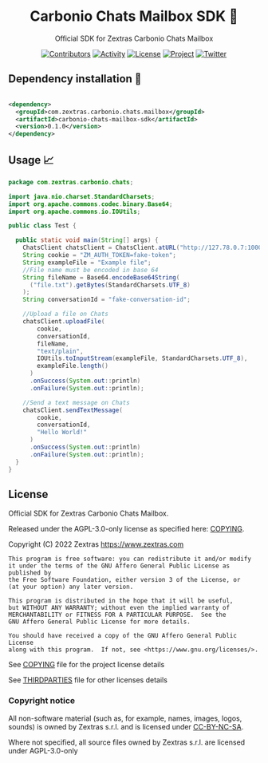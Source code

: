 <!--
SPDX-FileCopyrightText: 2022 Zextras <https://www.zextras.com>

SPDX-License-Identifier: AGPL-3.0-only
-->

<div align="center">
  <h1>Carbonio Chats Mailbox SDK 🚀 </h1>
</div>

<div align="center">

Official SDK for Zextras Carbonio Chats Mailbox

[![Contributors][contributors-badge]][contributors]
[![Activity][activity-badge]][activity]
[![License][license-badge]](COPYING)
[![Project][project-badge]][project]
[![Twitter][twitter-badge]][twitter]

</div>

## Dependency installation 🏁

```xml

<dependency>
  <groupId>com.zextras.carbonio.chats.mailbox</groupId>
  <artifactId>carbonio-chats-mailbox-sdk</artifactId>
  <version>0.1.0</version>
</dependency>
```

## Usage 📈

```java
package com.zextras.carbonio.chats;

import java.nio.charset.StandardCharsets;
import org.apache.commons.codec.binary.Base64;
import org.apache.commons.io.IOUtils;

public class Test {

  public static void main(String[] args) {
    ChatsClient chatsClient = ChatsClient.atURL("http://127.78.0.7:10000");
    String cookie = "ZM_AUTH_TOKEN=fake-token";
    String exampleFile = "Example file";
    //File name must be encoded in base 64
    String fileName = Base64.encodeBase64String(
      ("file.txt").getBytes(StandardCharsets.UTF_8)
    );
    String conversationId = "fake-conversation-id";

    //Upload a file on Chats
    chatsClient.uploadFile(
        cookie,
        conversationId,
        fileName,
        "text/plain",
        IOUtils.toInputStream(exampleFile, StandardCharsets.UTF_8),
        exampleFile.length()
      )
      .onSuccess(System.out::println)
      .onFailure(System.out::println);

    //Send a text message on Chats
    chatsClient.sendTextMessage(
        cookie,
        conversationId,
        "Hello World!"
      )
      .onSuccess(System.out::println)
      .onFailure(System.out::println);
  }
}
```

## License

Official SDK for Zextras Carbonio Chats Mailbox.

Released under the AGPL-3.0-only license as specified here: [COPYING](COPYING).

Copyright (C) 2022 Zextras <https://www.zextras.com>

    This program is free software: you can redistribute it and/or modify
    it under the terms of the GNU Affero General Public License as published by
    the Free Software Foundation, either version 3 of the License, or
    (at your option) any later version.

    This program is distributed in the hope that it will be useful,
    but WITHOUT ANY WARRANTY; without even the implied warranty of
    MERCHANTABILITY or FITNESS FOR A PARTICULAR PURPOSE.  See the
    GNU Affero General Public License for more details.

    You should have received a copy of the GNU Affero General Public License
    along with this program.  If not, see <https://www.gnu.org/licenses/>.

See [COPYING](COPYING) file for the project license details

See [THIRDPARTIES](THIRDPARTIES) file for other licenses details

### Copyright notice

All non-software material (such as, for example, names, images, logos, sounds)
is owned by Zextras
s.r.l. and is licensed
under [CC-BY-NC-SA](https://creativecommons.org/licenses/by-nc-sa/4.0/).

Where not specified, all source files owned by Zextras s.r.l. are licensed under
AGPL-3.0-only


[contributors-badge]: https://img.shields.io/github/contributors/zextras/carbonio-chats-mailbox-sdk "Contributors"

[contributors]: https://github.com/zextras/carbonio-chats-mailbox-sdk/graphs/contributors "Contributors"

[activity-badge]: https://img.shields.io/github/commit-activity/m/zextras/carbonio-chats-mailbox-sdk "Activity"

[activity]: https://github.com/zextras/carbonio-chats-mailbox-sdk/pulse "Activity"

[license-badge]: https://img.shields.io/badge/license-AGPL-blue.svg

[project-badge]: https://img.shields.io/badge/project-carbonio-informational "Project Carbonio"

[project]: https://www.zextras.com/carbonio/ "Project Carbonio"

[twitter-badge]: https://img.shields.io/twitter/follow/zextras?style=social&logo=twitter "Follow on Twitter"

[twitter]: https://twitter.com/intent/follow?screen_name=zextras "Follow Zextras on Twitter"
